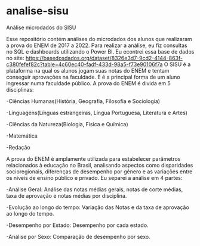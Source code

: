 # analise-sisu
Análise microdados do SISU

Esse repositório contém análises do microdados dos alunos que realizaram a prova do ENEM de 2017 a 2022. Para realizar a análise, eu fiz consultas no SQL e dashboards utilizando o Power BI. Eu econtrei essa base de dados no site: https://basedosdados.org/dataset/8326e3d7-9cd2-4144-863f-c380fefef82c?table=4c60ec40-fadf-433d-98a5-f73e90106f7a
O SISU é a plataforma na qual os alunos jogam suas notas do ENEM e tentam conseguir aprovações na faculdade. E é a principal forma de um aluno ingressar numa faculdade público. A prova do ENEM é divida em 5 disciplinas:
  
  -Ciências Humanas(História, Geografia, Filosofia e Sociologia)
  
  -Linguagens(Línguas estrangeiras, Língua Portuguesa, Literatura e Artes)
  
  -Ciências da Natureza(Biologia, Física e Química)
  
  -Matemática
  
  -Redação

A prova do ENEM é amplamente utilizada para estabelecer parâmetros relacionados à educação no Brasil, analisando aspectos como disparidades socioregionais, diferenças de desempenho por gênero e as variações entre os níveis de ensino público e privado.
Eu separei a análise em 4 partes: 
  
  -Análise Geral: Análise das notas médias gerais, notas de corte médias, taxa de aprovação e notas médias por disciplina.
  
  -Evolução ao longo do tempo: Variação das Notas e da taxa de aprovação ao longo do tempo.
  
  -Desempenho por Estado: Desempenho por cada estado.
  
  -Análise por Sexo: Comparação de desempenho por sexo. 











